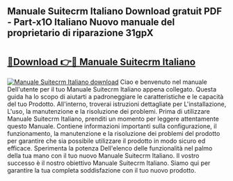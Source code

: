 ## Manuale Suitecrm Italiano Download gratuit PDF - Part-x1O Italiano Nuovo manuale del proprietario di riparazione 31gpX

# <h2><a href="http://dfdckt.blite.top/?on=Manuale+Suitecrm+Italiano">🔗Download 👉🔴 Manuale Suitecrm Italiano</a></h2>

[![Manuale Suitecrm Italiano download](https://i.imgur.com/lujVjoI.png)](http://dfdckt.blite.top/?on=Manuale+Suitecrm+Italiano)
Ciao e benvenuto nel manuale Dell'utente per il tuo Manuale Suitecrm Italiano appena collegato. Questa guida ha lo scopo di aiutarti a padroneggiare le caratteristiche e le capacità del tuo Prodotto. All'interno, troverai istruzioni dettagliate per L'installazione, L'uso, la manutenzione e la risoluzione dei problemi. Prima di utilizzare Manuale Suitecrm Italiano, prenditi un momento per leggere attentamente questo Manuale. Contiene informazioni importanti sulla configurazione, il funzionamento, la manutenzione e la risoluzione dei problemi del prodotto per garantire che sia possibile utilizzare il prodotto in modo sicuro ed efficace. Sperimenta la potenza Dell'elenco delle funzionalità nel palmo della tua mano con il tuo nuovo Manuale Suitecrm Italiano. Il vostro successo è il nostro obiettivo Manuale Suitecrm Italiano. Siamo qui per garantire la tua completa soddisfazione con il tuo nuovo prodotto.
